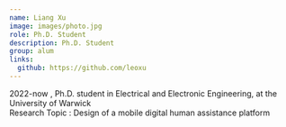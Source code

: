 ```yaml
---
name: Liang Xu
image: images/photo.jpg
role: Ph.D. Student
description: Ph.D. Student
group: alum
links:
  github: https://github.com/leoxu
---
```


2022-now , Ph.D. student in Electrical and Electronic Engineering, at the University of Warwick  
Research Topic : Design of a mobile digital human assistance platform
